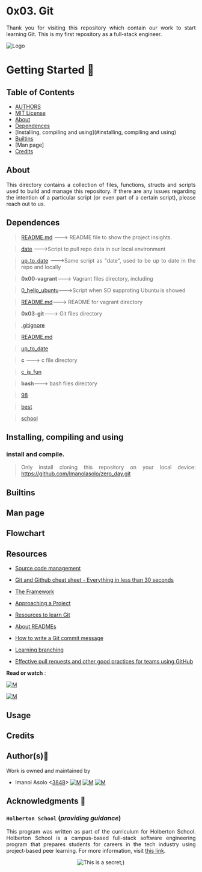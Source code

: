 # 0x03. Git
<div style="text-align: justify">

Thank you for visiting this repository which contain our work to start learning Git. This is my first repository as a full-stack engineer.


![Logo](https://www.howtogeek.com/wp-content/uploads/2021/05/laptop-with-terminal-big.png?height=200p&trim=2,2,2,50)

# Getting Started :running:
<div style="text-align: justify">

## Table of Contents
* [AUTHORS](./AUTHORS)
* [MIT License](./LICENSE)
* [About](#about)
* [Dependences](#dependences)
* [Installing, compiling and using](#installing, compiling and using)
* [Builtins](#builtins)
* [Man page]
* [Credits](#credits)

## About
This directory contains a collection of files, functions, structs and scripts used to build and manage this repository. If there are any issues regarding the intention of a particular script (or even part of a certain script), please reach out to us.
	
## Dependences 

> [README.md](https://github.com/Imanolasolo/zero_day/blob/main/README.md) ---> README file to show the project insights. 

>[date](https://github.com/Imanolasolo/zero_day/blob/main/date) --->Script to pull repo data in our local environment

>[up_to_date](https://github.com/Imanolasolo/zero_day/blob/main/up_to_date) --->Same script as "date", used to be up to date in the repo and locally

> **0x00-vagrant**---> Vagrant files directory, including
  
>[0_hello_ubuntu](https://github.com/Imanolasolo/zero_day/blob/main/0x00-vagrant/0-hello_ubuntu)--->Script when SO supproting Ubuntu is showed
  
  
>[README.md](https://github.com/Imanolasolo/zero_day/blob/main/0x00-vagrant/README.md)---> README for vagrant directory
	
> **0x03-git**---> Git files directory
  
>[.gitignore](https://github.com/Imanolasolo/zero_day/blob/main/0x03-git/.gitignore)  
  
>[README.md](https://github.com/Imanolasolo/zero_day/blob/main/0x03-git/README.md)
    
>[up_to_date](https://github.com/Imanolasolo/zero_day/blob/main/0x03-git/up_to_date)  
  
>**c** ---> c file directory
	
>[c_is_fun](https://github.com/Imanolasolo/zero_day/blob/main/0x03-git/c/c_is_fun.c)  
  
>**bash**---> bash files directory
	
>[98](https://github.com/Imanolasolo/zero_day/blob/main/0x03-git/bash/98)  
  
>[best](https://github.com/Imanolasolo/zero_day/blob/main/0x03-git/bash/best)  
  
>[school](https://github.com/Imanolasolo/zero_day/blob/main/0x03-git/bash/school)    

## Installing, compiling and using	
### install and compile.
> Only install cloning this repository on your local device: https://github.com/Imanolasolo/zero_day.git


## Builtins


	
## Man page



## Flowchart


## Resources
-	[Source code management](https://intranet.hbtn.io/concepts/22)
-   [Git and Github cheat sheet - Everything in less than 30 seconds](https://intranet.hbtn.io/concepts/57)
-   [The Framework](https://intranet.hbtn.io/concepts/75)
-   [Approaching a Project](https://intranet.hbtn.io/concepts/350)

-   [Resources to learn Git](https://intranet.hbtn.io/rltoken/rOOPwBFp4ezRunQ0G0YHYQ "Resources to learn Git")
-   [About READMEs](https://intranet.hbtn.io/rltoken/4CwCa3MmQvJfXu5poTRVQw "About READMEs")
-   [How to write a Git commit message](https://intranet.hbtn.io/rltoken/AvIbO7uXT9-BiWgXIhszDg "How to write a Git commit message")

-   [Learning branching](https://intranet.hbtn.io/rltoken/514Jj2WL9uL6wOyOYWejdA "Learning branching")
-   [Effective pull requests and other good practices for teams using GitHub](https://intranet.hbtn.io/rltoken/ZUE0eoAWDKadJd4QCQkzQg "Effective pull requests and other good practices for teams using GitHub")




**Read or watch** :

[![M](https://upload.wikimedia.org/wikipedia/commons/thumb/2/2f/Google_2015_logo.svg/80px-Google_2015_logo.svg.png)](https://www.google.com/search?q=Writing+a+shell+in+C&sa=X&ved=2ahUKEwi6vIn-nrr0AhWbTDABHUjrAxwQ1QJ6BAgLEAE&biw=1378&bih=708&dpr=1.25)

[![M](https://upload.wikimedia.org/wikipedia/commons/thumb/e/e1/Logo_of_YouTube_%282015-2017%29.svg/70px-Logo_of_YouTube_%282015-2017%29.svg.png)](https://www.youtube.com/watch?v=z4LEuxMGGs8)



## Usage



## Credits

## Author(s):blue_book:

Work is owned and maintained by
* Imanol Asolo <[3848](mailto:3848@holbertonschool.com)> [![M](https://upload.wikimedia.org/wikipedia/commons/thumb/9/91/Octicons-mark-github.svg/25px-Octicons-mark-github.svg.png)](https://github.com/Imanolasolo) [![M](https://upload.wikimedia.org/wikipedia/fr/thumb/c/c8/Twitter_Bird.svg/25px-Twitter_Bird.svg.png)](https://twitter.com/jjusturi) [![M](https://upload.wikimedia.org/wikipedia/commons/thumb/c/ca/LinkedIn_logo_initials.png/25px-LinkedIn_logo_initials.png)](https://www.linkedin.com/in/imanol-asolo-5ba9b42a/)


## Acknowledgments :mega: 

### **`Holberton School`** (*providing guidance*)
This program was written as part of the curriculum for Holberton School.
Holberton School is a campus-based full-stack software engineering program
that prepares students for careers in the tech industry using project-based
peer learning. For more information, visit [this link](https://www.holbertonschool.com/).
<p align="center">
	<img src="https://assets.website-files.com/6105315644a26f77912a1ada/610540e8b4cd6969794fe673_Holberton_School_logo-04-04.svg" alt="This is a secret;)">
</p>
